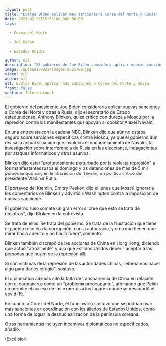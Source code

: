 ```yaml
---
layout: post
title: "Evalúa Biden aplicar más sanciones a Corea del Norte y Rusia"
date: 2021-02-01T15:55:00.000-06:00
tags:
  
  - Corea del Norte
  
  - Joe Biden
  
  - Estados Unidos
  
author: nil
description: "El gobierno de Joe Biden considera aplicar nuevas sanciones a Corea del Norte y a Rusia, asegura el secretario de Estado Anthony Blinken"
image: /uploads/2021/images-2521700.jpg
video: nil
audio: nil
alt: Evalúa Biden aplicar más sanciones a Corea del Norte y Rusia
front: false
section: Internacional
---
```


El gobierno del presidente Joe Biden consideraría aplicar nuevas sanciones a Corea del Norte y otras a Rusia, dijo el secretario de Estado estadunidense, Anthony Blinken, quien criticó con dureza a Moscú por la represión contra los manifestantes que apoyan al opositor Alexei Navalni.

En una entrevista con la cadena NBC, Blinken dijo que aún no estaba seguro sobre sanciones específicas contra Moscú, ya que el gobierno aún revisa la actual situación que involucra el encarcelamiento de Navalni, la investigación sobre interferencia de Rusia en las elecciones, indagaciones por ataques informáticos y otros asuntos.

Blinken dijo estar "profundamente perturbado por la violenta represión" a los manifestantes rusos el domingo y las detenciones de más de 5 mil personas que exigían la liberación de Navalni, un político crítico del presidente Vladimir Putin.

El portavoz del Kremlin, Dmitry Peskov, dijo el lunes que Moscú ignoraría los comentarios de Blinken y advirtió a Washington contra la imposición de nuevas sanciones.

El gobierno ruso comete un gran error si cree que esto se trata de nosotros", dijo Blinken en la entrevista.

 
Se trata de ellos. Se trata del gobierno. Se trata de la frustración que tiene el pueblo ruso con la corrupción, con la autocracia, y creo que tienen que mirar hacia adentro y no hacia fuera", comentó.

Blinken también discrepó de las acciones de China en Hong Kong, diciendo que actuó "atrozmente" y dijo que Estados Unidos debería aceptar a las personas que huyen de la represión allí.

Si son víctimas de la represión de las autoridades chinas, deberíamos hacer algo para darles refugio", sostuvo.

El diplomático además citó la falta de transparencia de China en relación con el coronavirus como un "problema preocupante", afirmando que Pekín no permite el acceso de los expertos a los lugares donde se descubrió el covid-19.

En cuanto a Corea del Norte, el funcionario sostuvo que se podrían usar más sanciones en coordinación con los aliados de Estados Unidos, como una forma de lograr la desnuclearización de la península coreana.

Otras herramientas incluyen incentivos diplomáticos no especificados, añadió.

(Excélsior)